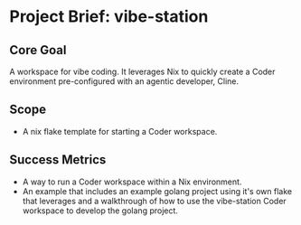 # Project Brief: vibe-station

## Core Goal

A workspace for vibe coding. It leverages Nix to quickly create a Coder environment
pre-configured with an agentic developer, Cline.

## Scope

- A nix flake template for starting a Coder workspace.

## Success Metrics

- A way to run a Coder workspace within a Nix environment.
- An example that includes an example golang project using it's own flake that leverages and a walkthrough of how to use the vibe-station Coder workspace to develop the golang project.

